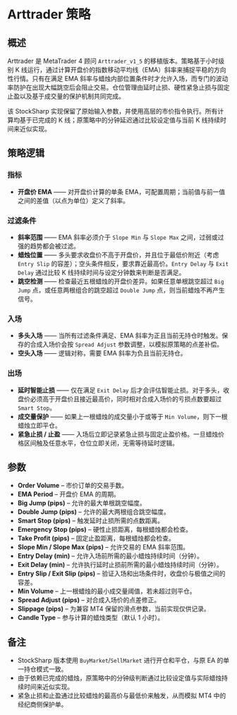 # Arttrader 策略

## 概述
Arttrader 是 MetaTrader 4 顾问 `Arttrader_v1_5` 的移植版本。策略基于小时级别 K 线运行，通过计算开盘价的指数移动平均线（EMA）斜率来捕捉平稳的方向性行情。只有在满足 EMA 斜率与蜡烛内部位置条件时才允许入场，而专门的波动率防护在出现大幅跳空后会阻止交易。仓位管理由延时止损、硬性紧急止损与固定止盈以及基于成交量的保护机制共同完成。

该 StockSharp 实现保留了原始输入参数，并使用高层的市价指令执行。所有计算均基于已完成的 K 线；原策略中的分钟延迟通过比较设定值与当前 K 线持续时间来近似实现。

## 策略逻辑
### 指标
* **开盘价 EMA** —— 对开盘价计算的单条 EMA，可配置周期；当前值与前一值之间的差值（以点为单位）定义了斜率。

### 过滤条件
* **斜率范围** —— EMA 斜率必须介于 `Slope Min` 与 `Slope Max` 之间，过弱或过强的趋势都会被过滤。
* **蜡烛位置** —— 多头要求收盘价不高于开盘价，并且位于最低价附近（考虑 `Entry Slip` 的容差）；空头条件相反，要求靠近最高价。`Entry Delay` 与 `Exit Delay` 通过比较 K 线持续时间与设定分钟数来判断是否满足。
* **跳空检测** —— 检查最近五根蜡烛的开盘价差异。如果任意单根跳空超过 `Big Jump` 点，或任意两根组合的跳空超过 `Double Jump` 点，则当前蜡烛不再产生信号。

### 入场
* **多头入场** —— 当所有过滤条件满足、EMA 斜率为正且当前无持仓时触发。保存的合成入场价会按 `Spread Adjust` 参数调整，以模拟原策略的点差补偿。
* **空头入场** —— 逻辑对称，需要 EMA 斜率为负且当前无持仓。

### 出场
* **延时智能止损** —— 仅在满足 `Exit Delay` 后才会评估智能止损。对于多头，收盘价必须高于开盘价且接近最高价，同时相对合成入场价的亏损点数要超过 `Smart Stop`。
* **成交量保护** —— 如果上一根蜡烛的成交量小于或等于 `Min Volume`，则下一根蜡烛立即平仓。
* **紧急止损 / 止盈** —— 入场后立即记录紧急止损与固定止盈价格。一旦蜡烛价格区间触及任意水平，仓位立即关闭，无需等待延时逻辑。

## 参数
* **Order Volume** – 市价订单的交易手数。
* **EMA Period** – 开盘价 EMA 的周期。
* **Big Jump (pips)** – 允许的最大单根跳空幅度。
* **Double Jump (pips)** – 允许的最大两根组合跳空幅度。
* **Smart Stop (pips)** – 触发延时止损所需的点数距离。
* **Emergency Stop (pips)** – 硬性止损距离，每根蜡烛都会检查。
* **Take Profit (pips)** – 固定止盈距离，每根蜡烛都会检查。
* **Slope Min / Slope Max (pips)** – 允许交易的 EMA 斜率范围。
* **Entry Delay (min)** – 允许入场前所需的最小蜡烛持续时间（分钟）。
* **Exit Delay (min)** – 允许执行延时止损前所需的最小蜡烛持续时间（分钟）。
* **Entry Slip / Exit Slip (pips)** – 验证入场和出场条件时，收盘价与极值之间的容差。
* **Min Volume** – 上一根蜡烛的最小成交量阈值，若未超过则平仓。
* **Spread Adjust (pips)** – 对合成入场价的点差修正。
* **Slippage (pips)** – 为兼容 MT4 保留的滑点参数，当前实现仅供记录。
* **Candle Type** – 参与计算的蜡烛类型（默认 1 小时）。

## 备注
* StockSharp 版本使用 `BuyMarket`/`SellMarket` 进行开仓和平仓，与原 EA 的单一持仓模式一致。
* 由于依赖已完成的蜡烛，原策略中的分钟级判断通过比较设定值与实际蜡烛持续时间来近似实现。
* 紧急止损和止盈通过比较蜡烛的最高价与最低价来触发，从而模拟 MT4 中的经纪商侧保护单。
